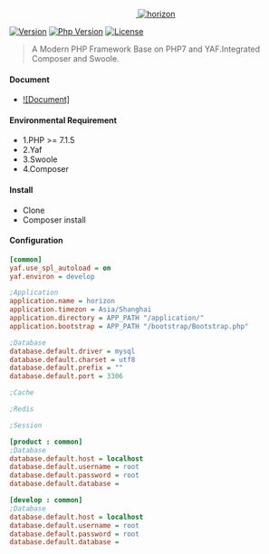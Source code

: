 <p align="center">
    <a href="https://github.com/chunlintang/horizon" target="_blank">
        <img src="http://7xwkvc.com1.z0.glb.clouddn.com/horizon-white.jpeg" alt="horizon" />
    </a>
</p>

[![Version](https://img.shields.io/badge/version-1.0.0-green.svg)](https://github.com/chunlintang/Horizon)
[![Php Version](https://img.shields.io/badge/php-%3E=7.0-brightgreen.svg?maxAge=2592000)](https://github.com/chunlintang/Horizon)
[![License](https://img.shields.io/badge/license-MIT-blue.svg)](http://opensource.org/licenses/MIT)

> A Modern PHP Framework Base on PHP7 and YAF.Integrated Composer and Swoole.

#### Document

- [![Document]](https://www.gitbook.com/book/mantis/horizon)

#### Environmental Requirement

- 1.PHP >= 7.1.5
- 2.Yaf
- 3.Swoole
- 4.Composer

#### Install

- Clone
- Composer install

#### Configuration

```ini
[common]
yaf.use_spl_autoload = on
yaf.environ = develop

;Application
application.name = horizon
application.timezon = Asia/Shanghai
application.directory = APP_PATH "/application/"
application.bootstrap = APP_PATH "/bootstrap/Bootstrap.php"

;Database
database.default.driver = mysql
database.default.charset = utf8
database.default.prefix = ""
database.default.port = 3306

;Cache

;Redis

;Session

[product : common]
;Database
database.default.host = localhost
database.default.username = root
database.default.password = root
database.default.database =

[develop : common]
;Database
database.default.host = localhost
database.default.username = root
database.default.password = root
database.default.database =
```
